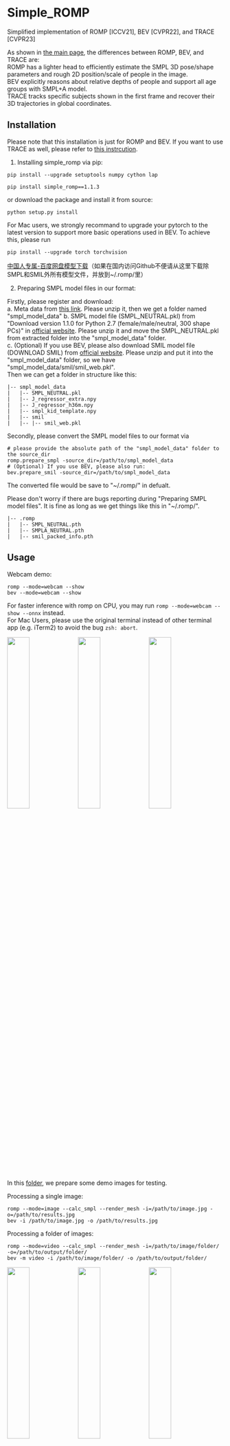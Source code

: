 # Simple_ROMP

Simplified implementation of ROMP [ICCV21], BEV [CVPR22], and TRACE [CVPR23]

As shown in [the main page](https://github.com/Arthur151/ROMP), the differences between ROMP, BEV, and TRACE are:  
ROMP has a lighter head to efficiently estimate the SMPL 3D pose/shape parameters and rough 2D position/scale of people in the image.  
BEV explicitly reasons about relative depths of people and support all age groups with SMPL+A model.  
TRACE tracks specific subjects shown in the first frame and recover their 3D trajectories in global coordinates.  

## Installation

Please note that this installation is just for ROMP and BEV. If you want to use TRACE as well, please refer to [this instrcution](trace2/README.md). 

1. Installing simple_romp via pip:

```
pip install --upgrade setuptools numpy cython lap
```

```
pip install simple_romp==1.1.3
```
or download the package and install it from source:
```
python setup.py install
```

For Mac users, we strongly recommand to upgrade your pytorch to the latest version to support more basic operations used in BEV. To achieve this, please run
```
pip install --upgrade torch torchvision
```

[中国人专属-百度网盘模型下载](https://pan.baidu.com/s/1OuEpHr8assuX4UHJYeppRw?pwd=jm9i)（如果在国内访问Github不便请从这里下载除SMPL和SMIL外所有模型文件，并放到~/.romp/里）

2. Preparing SMPL model files in our format:

Firstly, please register and download:  
a. Meta data from [this link](https://github.com/Arthur151/ROMP/releases/download/V2.0/smpl_model_data.zip). Please unzip it, then we get a folder named "smpl_model_data"
b. SMPL model file (SMPL_NEUTRAL.pkl) from "Download version 1.1.0 for Python 2.7 (female/male/neutral, 300 shape PCs)" in [official website](https://smpl.is.tue.mpg.de/). Please unzip it and move the SMPL_NEUTRAL.pkl from extracted folder into the "smpl_model_data" folder.      
c. (Optional) If you use BEV, please also download SMIL model file (DOWNLOAD SMIL) from [official website](https://www.iosb.fraunhofer.de/en/competences/image-exploitation/object-recognition/sensor-networks/motion-analysis.html). Please unzip and put it into the "smpl_model_data" folder, so we have "smpl_model_data/smil/smil_web.pkl".   
Then we can get a folder in structure like this:  
```
|-- smpl_model_data
|   |-- SMPL_NEUTRAL.pkl
|   |-- J_regressor_extra.npy
|   |-- J_regressor_h36m.npy
|   |-- smpl_kid_template.npy
|   |-- smil
|   |-- |-- smil_web.pkl
```

Secondly, please convert the SMPL model files to our format via  
```
# please provide the absolute path of the "smpl_model_data" folder to the source_dir 
romp.prepare_smpl -source_dir=/path/to/smpl_model_data
# (Optional) If you use BEV, please also run:
bev.prepare_smil -source_dir=/path/to/smpl_model_data
```
The converted file would be save to "~/.romp/" in defualt. 

Please don't worry if there are bugs reporting during "Preparing SMPL model files". It is fine as long as we get things like this in "~/.romp/".
```
|-- .romp
|   |-- SMPL_NEUTRAL.pth
|   |-- SMPLA_NEUTRAL.pth
|   |-- smil_packed_info.pth
```

## Usage

Webcam demo:
```
romp --mode=webcam --show 
bev --mode=webcam --show
```
For faster inference with romp on CPU, you may run `romp --mode=webcam --show --onnx` instead.  
For Mac Users, please use the original terminal instead of other terminal app (e.g. iTerm2) to avoid the bug `zsh: abort`.

<p float="center">
  <img src="../../assets/demo/animation/image_demo2-min.gif" width="32%" />
  <img src="../../assets/demo/animation/Solvay_conference_1927_all_people.png" width="32%" />
  <img src="../../assets/demo/animation/conference_mesh_rotating.gif" width="32%" /></div>
</p>
</p>

In this [folder](https://github.com/Arthur151/ROMP/tree/assets/demo/BEV_demo_images), we prepare some demo images for testing.

Processing a single image:
```
romp --mode=image --calc_smpl --render_mesh -i=/path/to/image.jpg -o=/path/to/results.jpg
bev -i /path/to/image.jpg -o /path/to/results.jpg
```

Processing a folder of images:
```
romp --mode=video --calc_smpl --render_mesh -i=/path/to/image/folder/ -o=/path/to/output/folder/
bev -m video -i /path/to/image/folder/ -o /path/to/output/folder/
```
<p float="center">
  <img src="../../assets/demo/animation/c1_results_compressed.gif" width="32%" />
  <img src="../../assets/demo/animation/c4_results_compressed.gif" width="32%" />
  <img src="../../assets/demo/animation/c0_results_compressed.gif" width="32%" />
</p>

Processing a video:
```
romp --mode=video --calc_smpl --render_mesh -i=/path/to/video.mp4 -o=/path/to/output/folder/results.mp4 --save_video
bev -m video -i /path/to/video.mp4 -o /path/to/output/folder/results.mp4 --save_video
```

Common optional functions:
```
# show the results during processing image / video, add:
--show

# items you want to visualized, including mesh,pj2d,j3d,mesh_bird_view,mesh_side_view,center_conf,rotate_mesh. Please add if you want to see more:
--show_items=mesh,mesh_bird_view
```

ROMP only optional functions:
```
# to smooth the results in webcam / video processing, add: (the smaller the smooth_coeff (sc) is, the smoother the motion would be) 
-t -sc=3.

# to use the onnx version of ROMP for faster inference, please add:
--onnx

# to show the largest person only (remove the small subjects in background), add:
--show_largest 
```
<p float="center">
<img src="../../assets/demo/animation/video_demo_nofp.gif" width="32%" />
  <img src="../../assets/demo/animation/video_demo_fp.gif" width="40%" />
</p>
More options, see `romp -h`

Note that if you are using CPU for ROMP inference, we highly recommand to add `--onnx` for much faster speed.

### Calling as python lib

Both ROMP and BEV can be called as a python lib for further development.

```
import romp
settings = romp.main.default_settings 
# settings is just a argparse Namespace. To change it, for instance, you can change mode via
# settings.mode='video'
romp_model = romp.ROMP(settings)
outputs = romp_model(cv2.imread('path/to/image.jpg')) # please note that we take the input image in BGR format (cv2.imread).

import bev
settings = bev.main.default_settings
# settings is just a argparse Namespace. To change it, for instance, you can change mode via
# settings.mode='video'
bev_model = bev.BEV(settings)
outputs = bev_model(cv2.imread('path/to/image.jpg')) # please note that we take the input image in BGR format (cv2.imread).
```

### Export motion to .fbx / .glb / .bvh

Please refer to [export.md](doc/export.md) for details.

### Convert checkpoints
To convert the trained ROMP model '.pkl' (like ROMP.pkl) to simple-romp '.pth' model, please run
```
cd /path/to/ROMP/simple_romp/
python tools/convert_checkpoints.py ROMP.pkl ROMP.pth
```

### How to load the results saved in .npz file

```
import numpy as np
results = np.load('/path/to/results.npz',allow_pickle=True)['results'][()]
```

### Joints in output .npz file

We generate 2D/3D position of 71 joints from estimated 3D body meshes.   
The 71 joints are 24 SMPL joints + 30 extra joints + 17 h36m joints:
```
SMPL_24 = {
'Pelvis_SMPL':0, 'L_Hip_SMPL':1, 'R_Hip_SMPL':2, 'Spine_SMPL': 3, 'L_Knee':4, 'R_Knee':5, 'Thorax_SMPL': 6, 'L_Ankle':7, 'R_Ankle':8,'Thorax_up_SMPL':9,
'L_Toe_SMPL':10, 'R_Toe_SMPL':11, 'Neck': 12, 'L_Collar':13, 'R_Collar':14, 'Jaw':15, 'L_Shoulder':16, 'R_Shoulder':17,
'L_Elbow':18, 'R_Elbow':19, 'L_Wrist': 20, 'R_Wrist': 21, 'L_Hand':22, 'R_Hand':23}
SMPL_EXTRA_30 = {
'Nose':24, 'R_Eye':25, 'L_Eye':26, 'R_Ear': 27, 'L_Ear':28,
'L_BigToe':29, 'L_SmallToe': 30, 'L_Heel':31, 'R_BigToe':32,'R_SmallToe':33, 'R_Heel':34,
'L_Hand_thumb':35, 'L_Hand_index': 36, 'L_Hand_middle':37, 'L_Hand_ring':38, 'L_Hand_pinky':39,
'R_Hand_thumb':40, 'R_Hand_index':41,'R_Hand_middle':42, 'R_Hand_ring':43, 'R_Hand_pinky': 44,
'R_Hip': 45, 'L_Hip':46, 'Neck_LSP':47, 'Head_top':48, 'Pelvis':49, 'Thorax_MPII':50,
'Spine_H36M':51, 'Jaw_H36M':52, 'Head':53}
```
H36m 17 joints are just regressed them for fair comparison with previous methods. I am not sure their precise joint names.


## Copyright

Codes released under MIT license. All rights reserved by Yu Sun.
